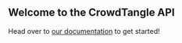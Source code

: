 ## Welcome to the CrowdTangle API

Head over to [our documentation](https://github.com/CrowdTangle/API/wiki) to get started!
